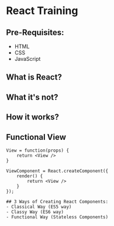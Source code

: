 # React Training

## Pre-Requisites:
- HTML
- CSS
- JavaScript

## What is React?

## What it's not?

## How it works?

## Functional View

```
View = function(props) {
	return <View />
}

ViewComponent = React.createComponent({
	render() {
		return <View />
	}
});

## 3 Ways of Creating React Components:
- Classical Way (ES5 way)
- Classy Way (ES6 way)
- Functional Way (Stateless Components)

